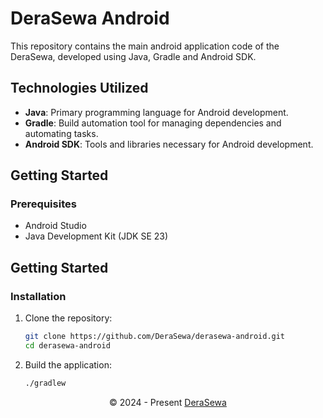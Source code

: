 # DeraSewa Android

This repository contains the main android application code of the DeraSewa, developed using Java, Gradle and Android SDK.

## Technologies Utilized
- **Java**: Primary programming language for Android development.
- **Gradle**: Build automation tool for managing dependencies and automating tasks.
- **Android SDK**: Tools and libraries necessary for Android development.

## Getting Started

### Prerequisites
- Android Studio
- Java Development Kit (JDK SE 23)

## Getting Started

### Installation
1. Clone the repository:
   ```sh
   git clone https://github.com/DeraSewa/derasewa-android.git
   cd derasewa-android
2. Build the application:
    ```sh
    ./gradlew
    ```

<p align="center">
  &copy; 2024 - Present <a href="https://derasewa.com" target="_blank">DeraSewa</a>
</p>

